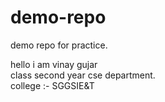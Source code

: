 # demo-repo
demo repo for practice.
</hr>
hello i am vinay gujar
</br>
class second year cse department.
<br>
college :- SGGSIE&T